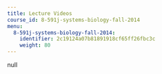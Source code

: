 ```yaml
---
title: Lecture Videos
course_id: 8-591j-systems-biology-fall-2014
menu:
  8-591j-systems-biology-fall-2014:
    identifier: 2c19124a07b81891918cf65ff26fbc3c
    weight: 80
---
```

null